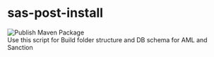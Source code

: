 # sas-post-install  
![Publish Maven Package](https://github.com/SAS-PSD/sas-post-install/workflows/Publish%20Maven%20Package/badge.svg)  
Use this script for Build folder structure and DB schema for AML and Sanction
